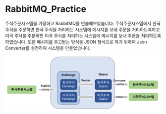 # RabbitMQ_Practice
주식주문시스템을 가정하고 RabbitMQ를 연습해보았습니다.
주식주문시스템에서 한국 주식을 주문하면 한국 주식을 처리하는 시스템에 메시지를 보내 주문을 처리하도록하고 미국 주식을 주문하면 미국 주식을 처리하는 시스템에 메시지를 보내 주문을 처리하도록하였습니다.
또한 메시지를 주고받는 방식을 JSON 형식으로 하기 위하여 Json Converter를 설정하여 시스템을 만들었습니다.

<img src="./img/StockOrderSystem_RabbitMQ.png">
